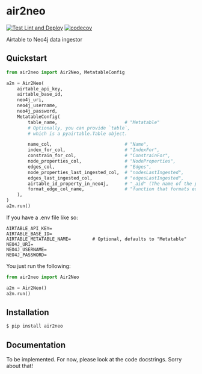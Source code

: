 # air2neo
[![Test Lint and Deploy](https://github.com/bilbyai/air2neo/actions/workflows/test_lint_deploy.yml/badge.svg)](https://github.com/bilbyai/air2neo/actions/workflows/test_lint_deploy.yml)
[![codecov](https://codecov.io/gh/bilbyai/air2neo/branch/main/graph/badge.svg?token=EQW6XHZSXS)](https://codecov.io/gh/bilbyai/air2neo)

Airtable to Neo4j data ingestor


## Quickstart
```python
from air2neo import Air2Neo, MetatableConfig

a2n = Air2Neo(
    airtable_api_key,
    airtable_base_id,
    neo4j_uri,
    neo4j_username,
    neo4j_password,
    MetatableConfig(
        table_name,                         # "Metatable"
        # Optionally, you can provide `table`,
        # which is a pyairtable.Table object.

        name_col,                           # "Name",
        index_for_col,                      # "IndexFor",
        constrain_for_col,                  # "ConstrainFor",
        node_properties_col,                # "NodeProperties",
        edges_col,                          # "Edges",
        node_properties_last_ingested_col,  # "nodesLastIngested",
        edges_last_ingested_col,            # "edgesLastIngested",
        airtable_id_property_in_neo4j,      # "_aid" (The name of the property in Neo4j that stores the Airtable ID, defaults to)
        format_edge_col_name,               # "function that formats edge column names. Removes everything after a double-underscore, e.g. IN_INDUSTRY__BANK is renamed to IN_INDUSTRY",
    ),
)
a2n.run()
```

If you have a .env file like so:
```
AIRTABLE_API_KEY=
AIRTABLE_BASE_ID=
AIRTABLE_METATABLE_NAME=        # Optional, defaults to "Metatable"
NEO4J_URI=
NEO4J_USERNAME=
NEO4J_PASSWORD=
```
You just run the following:
```python
from air2neo import Air2Neo

a2n = Air2Neo()
a2n.run()
```
## Installation
```bash
$ pip install air2neo
```
## Documentation
To be implemented. For now, please look at the code docstrings. Sorry about that!
